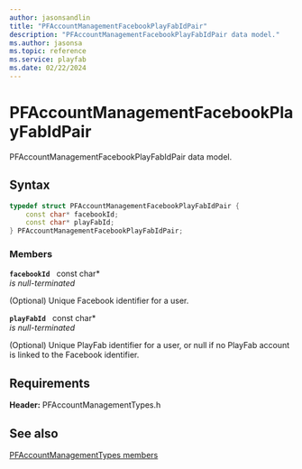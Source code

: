 ```yaml
---
author: jasonsandlin
title: "PFAccountManagementFacebookPlayFabIdPair"
description: "PFAccountManagementFacebookPlayFabIdPair data model."
ms.author: jasonsa
ms.topic: reference
ms.service: playfab
ms.date: 02/22/2024
---
```


# PFAccountManagementFacebookPlayFabIdPair  

PFAccountManagementFacebookPlayFabIdPair data model.  

## Syntax  
  
```cpp
typedef struct PFAccountManagementFacebookPlayFabIdPair {  
    const char* facebookId;  
    const char* playFabId;  
} PFAccountManagementFacebookPlayFabIdPair;  
```
  
### Members  
  
**`facebookId`** &nbsp; const char*  
*is null-terminated*  
  
(Optional) Unique Facebook identifier for a user.
  
**`playFabId`** &nbsp; const char*  
*is null-terminated*  
  
(Optional) Unique PlayFab identifier for a user, or null if no PlayFab account is linked to the Facebook identifier.
  
  
## Requirements  
  
**Header:** PFAccountManagementTypes.h
  
## See also  
[PFAccountManagementTypes members](../pfaccountmanagementtypes_members.md)  

  
  
